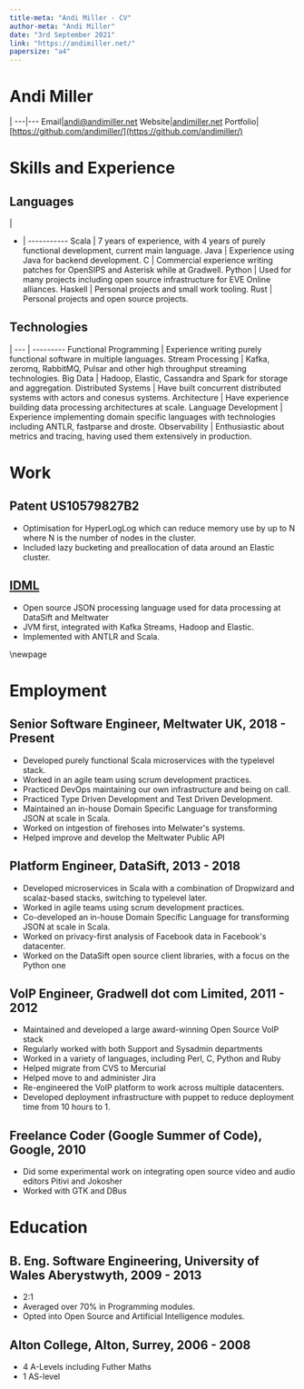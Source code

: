 ```yaml
---
title-meta: "Andi Miller - CV" 
author-meta: "Andi Miller"
date: "3rd September 2021"
link: "https://andimiller.net/"
papersize: "a4"
---
```


# Andi Miller


|
---|---
Email|[andi@andimiller.net](mailto:andi@andimiller.net)
Website|[andimiller.net](https://andimiller.net)
Portfolio|[https://github.com/andimiller/](https://github.com/andimiller/)

# Skills and Experience

## Languages

|
- | -----------
Scala   | 7 years of experience, with 4 years of purely functional development, current main language.
Java    | Experience using Java for backend development.
C       | Commercial experience writing patches for OpenSIPS and Asterisk while at Gradwell.
Python  | Used for many projects including open source infrastructure for EVE Online alliances.
Haskell | Personal projects and small work tooling.
Rust    | Personal projects and open source projects.

## Technologies

|
--- | ---------
Functional Programming | Experience writing purely functional software in multiple languages.
Stream Processing      | Kafka, zeromq, RabbitMQ, Pulsar and other high throughput streaming technologies.
Big Data               | Hadoop, Elastic, Cassandra and Spark for storage and aggregation.
Distributed Systems    | Have built concurrent distributed systems with actors and conesus systems.
Architecture           | Have experience building data processing architectures at scale.
Language Development   | Experience implementing domain specific languages with technologies including ANTLR, fastparse and droste.
Observability          | Enthusiastic about metrics and tracing, having used them extensively in production.

# Work
## Patent US10579827B2
* Optimisation for HyperLogLog which can reduce memory use by up to N where N is the number of nodes in the cluster.
* Included lazy bucketing and preallocation of data around an Elastic cluster.

## [IDML](https://idml.io/)
* Open source JSON processing language used for data processing at DataSift and Meltwater
* JVM first, integrated with Kafka Streams, Hadoop and Elastic.
* Implemented with ANTLR and Scala.

\newpage

# Employment
## Senior Software Engineer, Meltwater UK, 2018 - Present
* Developed purely functional Scala microservices with the typelevel stack.
* Worked in an agile team using scrum development practices.
* Practiced DevOps maintaining our own infrastructure and being on call.
* Practiced Type Driven Development and Test Driven Development.
* Maintained an in-house Domain Specific Language for transforming JSON at scale in Scala.
* Worked on intgestion of firehoses into Melwater's systems.
* Helped improve and develop the Meltwater Public API

## Platform Engineer, DataSift, 2013 - 2018
* Developed microservices in Scala with a combination of Dropwizard and scalaz-based stacks, switching to typelevel later.
* Worked in agile teams using scrum development practices.
* Co-developed an in-house Domain Specific Language for transforming JSON at scale in Scala.
* Worked on privacy-first analysis of Facebook data in Facebook's datacenter.
* Worked on the DataSift open source client libraries, with a focus on the Python one

## VoIP Engineer, Gradwell dot com Limited, 2011 - 2012
* Maintained and developed a large award-winning Open Source VoIP stack
* Regularly worked with both Support and Sysadmin departments
* Worked in a variety of languages, including Perl, C, Python and Ruby
* Helped migrate from CVS to Mercurial
* Helped move to and administer Jira
* Re-engineered the VoIP platform to work across multiple datacenters.
* Developed deployment infrastructure with puppet to reduce deployment time from 10 hours to 1.

## Freelance Coder (Google Summer of Code), Google, 2010
* Did some experimental work on integrating open source video and audio editors Pitivi and Jokosher
* Worked with GTK and DBus

# Education
## B. Eng. Software Engineering, University of Wales Aberystwyth, 2009 - 2013
* 2:1
* Averaged over 70% in Programming modules.
* Opted into Open Source and Artificial Intelligence modules.

## Alton College, Alton, Surrey, 2006 - 2008
* 4 A-Levels including Futher Maths
* 1 AS-level
